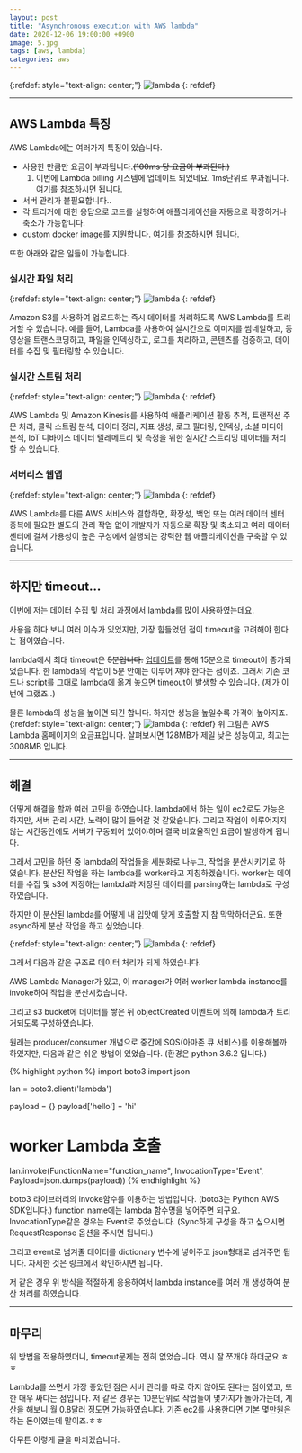 ```yaml
---
layout: post
title: "Asynchronous execution with AWS lambda"
date: 2020-12-06 19:00:00 +0900
image: 5.jpg
tags: [aws, lambda]
categories: aws
---
```

{:refdef: style="text-align: center;"}
![lambda](/images/aws/serverless-framework/lambda.png)
{: refdef}


---
## AWS Lambda 특징

AWS Lambda에는 여러가지 특징이 있습니다.

* 사용한 만큼만 요금이 부과됩니다.~~(100ms 당 요금이 부과된다.)~~
   1. 이번에 Lambda billing 시스템에 업데이트 되었네요. 1ms단위로 부과됩니다. [여기](https://aws.amazon.com/ko/about-aws/whats-new/2020/12/aws-lambda-changes-duration-billing-granularity-from-100ms-to-1ms/)를 참조하시면 됩니다.
* 서버 관리가 불필요합니다..
* 각 트리거에 대한 응답으로 코드를 실행하여 애플리케이션을 자동으로 확장하거나 축소가 가능합니다.
* custom docker image를 지원합니다. [여기](https://aws.amazon.com/ko/blogs/aws/new-for-aws-lambda-container-image-support/)를 참조하시면 됩니다.
  
또한 아래와 같은 일들이 가능합니다.


### 실시간 파일 처리
{:refdef: style="text-align: center;"}
![lambda](/images/aws/lambda/realtime-file-run.png)
{: refdef}

Amazon S3를 사용하여 업로드하는 즉시 데이터를 처리하도록 AWS Lambda를 트리거할 수 있습니다. 예를 들어, Lambda를 사용하여 실시간으로 이미지를 썸네일하고, 동영상을 트랜스코딩하고, 파일을 인덱싱하고, 로그를 처리하고, 콘텐츠를 검증하고, 데이터를 수집 및 필터링할 수 있습니다.

### 실시간 스트림 처리
{:refdef: style="text-align: center;"}
![lambda](/images/aws/lambda/stream-lambda.png)
{: refdef}


AWS Lambda 및 Amazon Kinesis를 사용하여 애플리케이션 활동 추적, 트랜잭션 주문 처리, 클릭 스트림 분석, 데이터 정리, 지표 생성, 로그 필터링, 인덱싱, 소셜 미디어 분석, IoT 디바이스 데이터 텔레메트리 및 측정을 위한 실시간 스트리밍 데이터를 처리할 수 있습니다.

### 서버리스 웹앱

{:refdef: style="text-align: center;"}
![lambda](/images/aws/lambda/web-application-lambda.png)
{: refdef}

AWS Lambda를 다른 AWS 서비스와 결합하면, 확장성, 백업 또는 여러 데이터 센터 중복에 필요한 별도의 관리 작업 없이 개발자가 자동으로 확장 및 축소되고 여러 데이터 센터에 걸쳐 가용성이 높은 구성에서 실행되는 강력한 웹 애플리케이션을 구축할 수 있습니다.

---
## 하지만 timeout...
이번에 저는 데이터 수집 및 처리 과정에서 lambda를 많이 사용하였는데요.

사용을 하다 보니 여러 이슈가 있었지만, 가장 힘들었던 점이 timeout을 고려해야 한다는 점이였습니다.

lambda에서 최대 timeout은 ~~5분입니다.~~ [업데이트](https://aws.amazon.com/ko/about-aws/whats-new/2018/10/aws-lambda-supports-functions-that-can-run-up-to-15-minutes/)를 통해 15분으로 timeout이 증가되었습니다. 한 lambda의 작업이 5분 안에는 이루어 져야 한다는 점이죠. 그래서 기존 코드나 script를 그대로 lambda에 옮겨 놓으면 timeout이 발생할 수 있습니다. (제가 이번에 그랬죠..)

물론 lambda의 성능을 높이면 되긴 합니다. 하지만 성능을 높일수록 가격이 높아지죠.
{:refdef: style="text-align: center;"}
![lambda](/images/aws/lambda/pricing.png)
{: refdef}
위 그림은 AWS Lambda 홈페이지의 요금표입니다. 살펴보시면 128MB가 제일 낮은 성능이고, 최고는 3008MB 입니다.

---

## 해결
어떻게 해결을 할까 여러 고민을 하였습니다. lambda에서 하는 일이 ec2로도 가능은 하지만, 서버 관리 시간, 노력이 많이 들어갈 것 같았습니다. 그리고 작업이 이루어지지 않는 시간동안에도 서버가 구동되어 있어야하며 결국 비효율적인 요금이 발생하게 됩니다.

그래서 고민을 하던 중 lambda의 작업들을 세분화로 나누고, 작업을 분산시키기로 하였습니다. 분산된 작업을 하는 lambda를 worker라고 지칭하겠습니다. worker는 데이터를 수집 및 s3에 저장하는 lambda과 저장된 데이터를 parsing하는 lambda로 구성하였습니다.

하지만 이 분산된 lambda를 어떻게 내 입맛에 맞게 호출할 지 참 막막하더군요. 또한 async하게 분산 작업을 하고 싶었습니다.

{:refdef: style="text-align: center;"}
![lambda](/images/aws/lambda/architecture.png)
{: refdef}

그래서 다음과 같은 구조로 데이터 처리가 되게 하였습니다.

AWS Lambda Manager가 있고, 이 manager가 여러 worker lambda instance를 invoke하여 작업을 분산시켰습니다.

그리고 s3 bucket에 데이터를 쌓은 뒤 objectCreated 이벤트에 의해 lambda가 트리거되도록 구성하였습니다.

원래는 producer/consumer 개념으로 중간에 SQS(아마존 큐 서비스)를 이용해볼까 하였지만, 다음과 같은 쉬운 방법이 있었습니다.
(환경은 python 3.6.2 입니다.)

{% highlight python %}
import boto3
import json

lan = boto3.client('lambda')

payload = {}
payload['hello'] = 'hi'

# worker Lambda 호출
lan.invoke(FunctionName="function_name", InvocationType='Event', Payload=json.dumps(payload))
{% endhighlight %}

boto3 라이브러리의 invoke함수를 이용하는 방법입니다. (boto3는 Python AWS SDK입니다.) function name에는 lambda 함수명을 넣어주면 되구요. InvocationType같은 경우는 Event로 주었습니다. (Sync하게 구성을 하고 싶으시면 RequestResponse 옵션을 주시면 됩니다.)

그리고 event로 넘겨줄 데이터를 dictionary 변수에 넣어주고 json형태로 넘겨주면 됩니다. 자세한 것은 링크에서 확인하시면 됩니다.

저 같은 경우 위 방식을 적절하게 응용하여서 lambda instance를 여러 개 생성하여 분산 처리를 하였습니다.

---

## 마무리
위 방법을 적용하였더니, timeout문제는 전혀 없었습니다. 역시 잘 쪼개야 하더군요.ㅎㅎ

Lambda를 쓰면서 가장 좋았던 점은 서버 관리를 따로 하지 않아도 된다는 점이였고, 또한 매우 싸다는 점입니다. 저 같은 경우는 10분단위로 작업들이 몇가지가 돌아가는데, 계산을 해보니 월 0.8달러 정도면 가능하였습니다. 기존 ec2를 사용한다면 기본 몇만원은 하는 돈이였는데 말이죠.ㅎㅎ

아무튼 이렇게 글을 마치겠습니다.